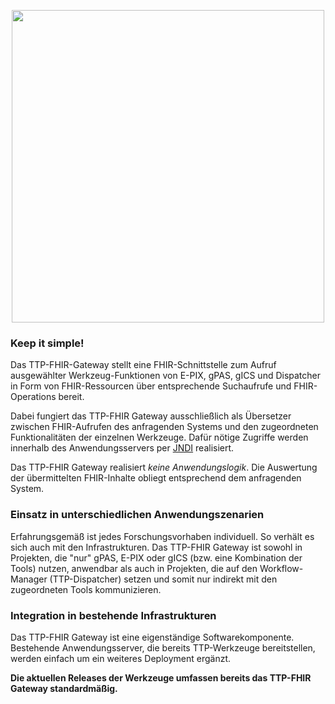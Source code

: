 <p align="center">
  <img width="500" style="float: none;" src="assets/images/fhirgw-concept.png">
</p>

### Keep it simple!
Das TTP-FHIR-Gateway stellt eine FHIR-Schnittstelle zum Aufruf ausgewählter Werkzeug-Funktionen von E-PIX, gPAS, gICS und Dispatcher in Form von FHIR-Ressourcen über entsprechende Suchaufrufe und FHIR-Operations bereit.

Dabei fungiert das TTP-FHIR Gateway ausschließlich als Übersetzer zwischen FHIR-Aufrufen des anfragenden Systems und den zugeordneten Funktionalitäten der einzelnen Werkzeuge. Dafür nötige Zugriffe werden innerhalb des Anwendungsservers per [JNDI](https://en.wikipedia.org/wiki/Java_Naming_and_Directory_Interface) realisiert. 

Das TTP-FHIR Gateway realisiert *keine Anwendungslogik*. Die  Auswertung der übermittelten FHIR-Inhalte obliegt entsprechend dem anfragenden System.

### Einsatz in unterschiedlichen Anwendungszenarien
Erfahrungsgemäß ist jedes Forschungsvorhaben individuell. So verhält es sich auch mit den Infrastrukturen. Das TTP-FHIR Gateway ist sowohl in Projekten, die "nur" gPAS, E-PIX oder gICS (bzw. eine Kombination der Tools) nutzen, anwendbar als auch in Projekten, die auf den Workflow-Manager (TTP-Dispatcher) setzen und somit nur indirekt mit den zugeordneten Tools kommunizieren.

### Integration in bestehende Infrastrukturen
Das TTP-FHIR Gateway ist eine eigenständige Softwarekomponente. Bestehende Anwendungsserver, die bereits TTP-Werkzeuge bereitstellen, werden einfach um ein weiteres Deployment ergänzt.

**Die aktuellen Releases der Werkzeuge umfassen bereits das TTP-FHIR Gateway standardmäßig.**